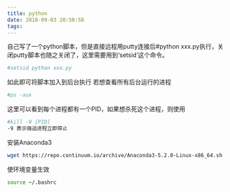 ```yaml
---
title: python
date: 2018-09-03 20:58:58
tags:
---
```


自己写了一个python脚本，但是直接远程用putty连接后#python xxx.py执行，关闭putty脚本也随之关闭了，这里需要用到‘setsid’这个命令。

```bash
#setsid python xxx.py
```
如此即可将脚本加入到后台执行
若想查看所有后台运行的进程
```bash
#ps -aux
```
这里可以看到每个进程都有一个PID，如果想杀死这个进程，则使用

```bash
#kill -9 [PID]
-9 表示强迫进程立即停止
```


安装Anaconda3
```bash
wget https://repo.continuum.io/archive/Anaconda3-5.2.0-Linux-x86_64.sh
```

使环境变量生效
```bash
source ~/.bashrc
```
